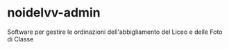 # noidelvv-admin
Software per gestire le ordinazioni dell'abbigliamento del Liceo e delle Foto di Classe
